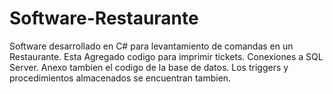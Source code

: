 # Software-Restaurante
Software desarrollado en C# para levantamiento de comandas en un Restaurante.
Esta Agregado codigo para imprimir tickets.
Conexiones a SQL Server.
Anexo tambien el codigo de la base de datos.
Los triggers y procedimientos almacenados se encuentran tambien.
